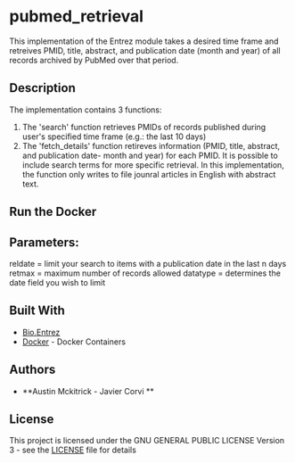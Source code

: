 # pubmed_retrieval

This implementation of the Entrez module takes a desired time frame and retreives PMID, title, abstract, and publication date (month and year) of all records archived by PubMed over that period.  

## Description 
The implementation contains 3 functions:
1. The 'search' function retrieves PMIDs of records published during user's specified time frame (e.g.: the last 10 days)
2. The 'fetch_details' function retireves information (PMID, title, abstract, and publication date- month and year) for each PMID. It is possible to include search terms for more specific retrieval. In this implementation, the function only writes to file jounral articles in English with abstract text.  


## Run the Docker 
	
	

## Parameters:
reldate = limit your search to items with a publication date in the last n days 
retmax = maximum number of records allowed
datatype = determines the date field you wish to limit 

## Built With

* [Bio.Entrez](https://biopython.org/DIST/docs/api/Bio.Entrez-module.html)
* [Docker](https://www.docker.com/) - Docker Containers

## Authors

* **Austin Mckitrick - Javier Corvi ** 


## License

This project is licensed under the GNU GENERAL PUBLIC LICENSE Version 3 - see the [LICENSE](LICENSE.txt) file for details
		
